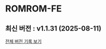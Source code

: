 # ROMROM-FE

<!-- 수정하지마세요 자동으로 동기화 됩니다 -->
## 최신 버전 : v1.1.31 (2025-08-11)

[전체 버전 기록 보기](CHANGELOG.md)

